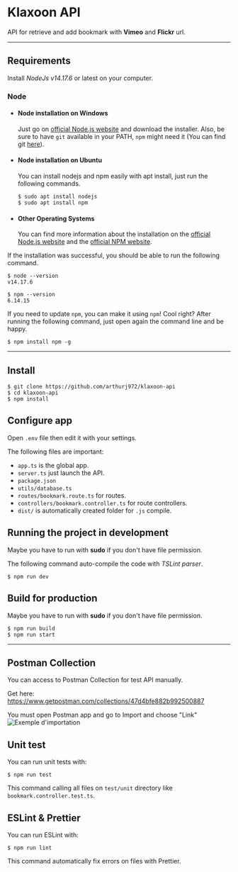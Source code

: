 
# Klaxoon API

API for retrieve and add bookmark with **Vimeo** and **Flickr** url.

---
## Requirements

Install *NodeJs v14.17.6* or latest on your computer.

### Node
- #### Node installation on Windows

  Just go on [official Node.js website](https://nodejs.org/) and download the installer.
Also, be sure to have `git` available in your PATH, `npm` might need it (You can find git [here](https://git-scm.com/)).

- #### Node installation on Ubuntu

  You can install nodejs and npm easily with apt install, just run the following commands.

      $ sudo apt install nodejs
      $ sudo apt install npm

- #### Other Operating Systems
  You can find more information about the installation on the [official Node.js website](https://nodejs.org/) and the [official NPM website](https://npmjs.org/).

If the installation was successful, you should be able to run the following command.

    $ node --version
    v14.17.6

    $ npm --version
    6.14.15

If you need to update `npm`, you can make it using `npm`! Cool right? After running the following command, just open again the command line and be happy.

    $ npm install npm -g

---

## Install

    $ git clone https://github.com/arthurj972/klaxoon-api
    $ cd klaxoon-api
    $ npm install

## Configure app

Open `.env` file then edit it with your settings. 

The following files are important:
- `app.ts` is the global app.
- `server.ts` just launch the API.
- `package.json`
- `utils/database.ts`
- `routes/bookmark.route.ts` for routes.
- `controllers/bookmark.controller.ts` for route controllers.
- `dist/` is automatically created folder for `.js` compile.

## Running the project in development

Maybe you have to run with **sudo** if you don't have file permission. 

The following command auto-compile the code with *TSLint parser*.

    $ npm run dev

## Build for production

Maybe you have to run with **sudo** if you don't have file permission. 

    $ npm run build
    $ npm run start

---

## Postman Collection

You can access to Postman Collection for test API manually.

Get here:
https://www.getpostman.com/collections/47d4bfe882b992500887

You must open Postman app and go to Import and choose "Link"
![Exemple d'importation](https://live.staticflickr.com/65535/52051024902_5e7b911ff3_b.jpg)


## Unit test

You can run unit tests with:

	$ npm run test

This command calling all files on `test/unit` directory like `bookmark.controller.test.ts`.


## ESLint & Prettier

You can run ESLint with:

	$ npm run lint

This command automatically fix errors on files with Prettier.